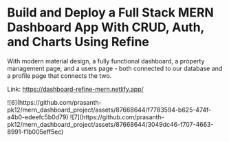 # Build and Deploy a Full Stack MERN Dashboard App With CRUD, Auth, and Charts Using Refine

With modern material design, a fully functional dashboard, a property management page, and a users page - both connected to our database and a profile page that connects the two.

Link: https://dashboard-refine-mern.netlify.app/
<p> </p>
![6](https://github.com/prasanth-pk12/mern_dashboard_project/assets/87668644/f7783594-b625-474f-a4b0-edeefc5b0d79)
![7](https://github.com/prasanth-pk12/mern_dashboard_project/assets/87668644/3049dc46-f707-4663-8991-f1b005eff5ec)
